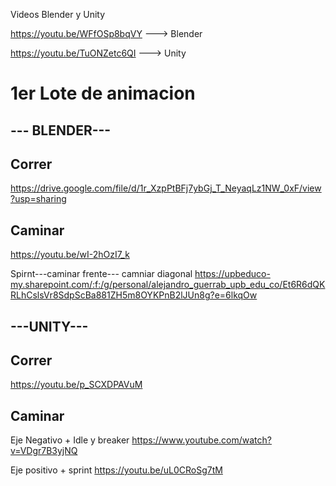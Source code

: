 Videos Blender y Unity

https://youtu.be/WFfOSp8bqVY ---> Blender

https://youtu.be/TuONZetc6QI ---> Unity


# 1er Lote de animacion
## --- BLENDER---
## Correr 
https://drive.google.com/file/d/1r_XzpPtBFj7ybGj_T_NeyaqLz1NW_0xF/view?usp=sharing
## Caminar
https://youtu.be/wI-2hOzI7_k

Spirnt---caminar frente--- camniar diagonal
https://upbeduco-my.sharepoint.com/:f:/g/personal/alejandro_guerrab_upb_edu_co/Et6R6dQKRLhCslsVr8SdpScBa881ZH5m8OYKPnB2lJUn8g?e=6lkqOw

## ---UNITY---
## Correr 
https://youtu.be/p_SCXDPAVuM

## Caminar 
Eje Negativo + Idle y breaker
https://www.youtube.com/watch?v=VDgr7B3yjNQ

Eje positivo + sprint
https://youtu.be/uL0CRoSg7tM




